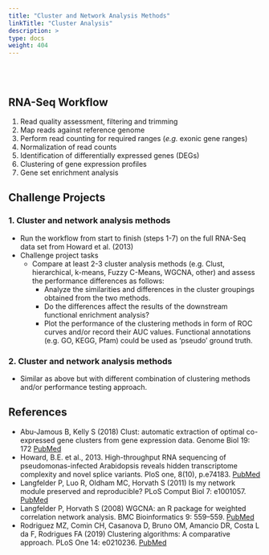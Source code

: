 ```yaml
---
title: "Cluster and Network Analysis Methods"
linkTitle: "Cluster Analysis"
description: >
type: docs
weight: 404
---
```


<br></br>

## RNA-Seq Workflow  

1. Read quality assessment, filtering and trimming 
2. Map reads against reference genome 
3. Perform read counting for required ranges (_e.g._ exonic gene ranges)
4. Normalization of read counts
5. Identification of differentially expressed genes (DEGs)
6. Clustering of gene expression profiles 
7. Gene set enrichment analysis

## Challenge Projects

### 1. Cluster and network analysis methods

+ Run the workflow from start to finish (steps 1-7) on the full RNA-Seq data set from Howard et al. (2013)
+ Challenge project tasks
    + Compare at least 2-3 cluster analysis methods (e.g. Clust, hierarchical, k-means, Fuzzy C-Means, WGCNA, other) and assess the performance differences as follows:
        + Analyze the similarities and differences in the cluster groupings obtained from the two methods. 
        + Do the differences affect the results of the downstream functional enrichment analysis?
        + Plot the performance of the clustering methods in form of ROC curves and/or record their AUC values. Functional annotations (e.g. GO, KEGG, Pfam) could be used as ‘pseudo’ ground truth.

### 2. Cluster and network analysis methods

+ Similar as above but with different combination of clustering methods and/or performance testing approach.

## References

+ Abu-Jamous B, Kelly S (2018) Clust: automatic extraction of optimal co-expressed gene clusters from gene expression data. Genome Biol 19: 172 [PubMed](https://pubmed.ncbi.nlm.nih.gov/30359297/)
+ Howard, B.E. et al., 2013. High-throughput RNA sequencing of pseudomonas-infected Arabidopsis reveals hidden transcriptome complexity and novel splice variants. PloS one, 8(10), p.e74183. [PubMed](http://www.ncbi.nlm.nih.gov/pubmed/24098335)
+ Langfelder P, Luo R, Oldham MC, Horvath S (2011) Is my network module preserved and reproducible? PLoS Comput Biol 7: e1001057. [PubMed](https://pubmed.ncbi.nlm.nih.gov/21283776/)
+ Langfelder P, Horvath S (2008) WGCNA: an R package for weighted correlation network analysis. BMC Bioinformatics 9: 559–559. [PubMed](https://pubmed.ncbi.nlm.nih.gov/19114008/)
+ Rodriguez MZ, Comin CH, Casanova D, Bruno OM, Amancio DR, Costa L da F, Rodrigues FA (2019) Clustering algorithms: A comparative approach. PLoS One 14: e0210236. [PubMed](https://pubmed.ncbi.nlm.nih.gov/30645617/)






